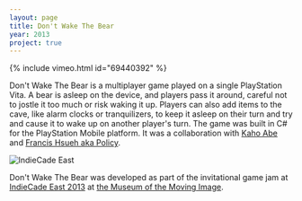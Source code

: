 ```yaml
---
layout: page
title: Don't Wake The Bear
year: 2013
project: true
--- 
```


{% include vimeo.html id="69440392" %}

Don't Wake The Bear is a multiplayer game played on a single PlayStation Vita. A bear is asleep on the device, and players pass it around, careful not to jostle it too much or risk waking it up. Players can also add items to the cave, like alarm clocks or tranquilizers, to keep it asleep on their turn and try and cause it to wake up on another player's turn. The game was built in C# for the PlayStation Mobile platform. It was a collaboration with [Kaho Abe][2] and [Francis Hsueh aka Policy][3].

![IndieCade East][4]

Don't Wake The Bear was developed as part of the invitational game jam at [IndieCade East 2013][5] at [the Museum of the Moving Image][6].

[2]: http://kahoabe.net/
[3]: http://policy-tracks.com/
[4]: indiecade.png
[5]: http://www.indiecade.com/
[6]: http://www.movingimage.us/